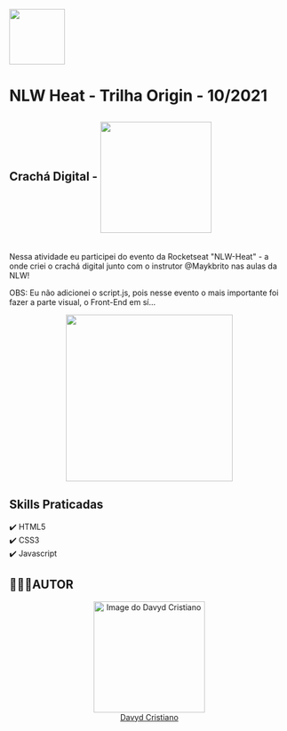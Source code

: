 <img src="https://user-images.githubusercontent.com/53920878/138549906-e78b7f67-d9ba-40be-aaa3-c1e05a1d5bec.png" width="100px" align="center"></img>

# NLW Heat - Trilha Origin - 10/2021

## Crachá Digital - <img src="https://user-images.githubusercontent.com/53920878/138586102-1849b71a-eaef-46a4-836d-7590c17e40ff.png" width="200px" align="center"></img>

<br>Nessa atividade eu participei do evento da Rocketseat "NLW-Heat" - a onde criei o crachá digital junto com o instrutor @Maykbrito nas aulas da NLW!

OBS: Eu não adicionei o script.js, pois nesse evento o mais importante foi fazer a parte visual, o Front-End em sí...

<p align="center">
<img src="https://user-images.githubusercontent.com/53920878/138584734-41ff08e9-eea6-4025-b647-d914f08c130c.png" width="300px" align="center"></img>
</p>

## Skills Praticadas

✔️ HTML5</br>
✔️ CSS3</br>
✔️ Javascript</br>

## 👨🏻‍💻AUTOR

<a href="https://github.com/davydcristiano" style="align: center" width="90px">
  <a href="https://github.com/davydcristiano" style="align: center" width="90px">
    <a href="https://github.com/davydcristiano" style="align: center" width="90px">  
      <p align="center">
 <img src="https://avatars.githubusercontent.com/u/53920878?s=400&u=66625844b1ac8cf54c403e0f30361182c3cb27e2&v=4" width="200" alt="Image do Davyd Cristiano">
      </br>Davyd Cristiano
</p>


